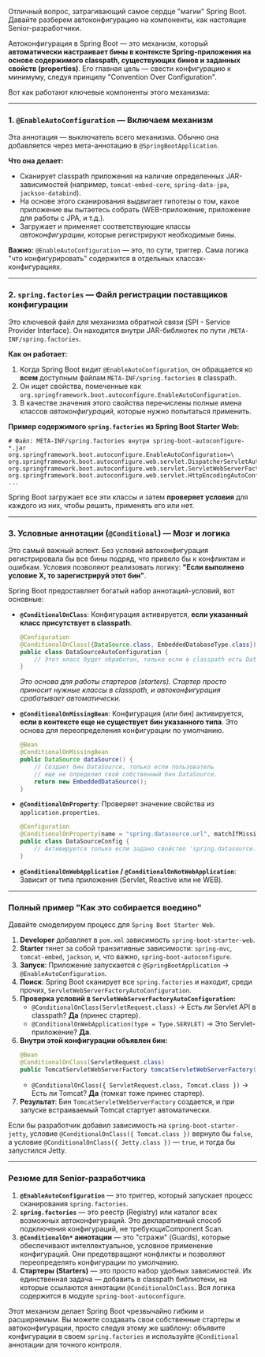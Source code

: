Отличный вопрос, затрагивающий самое сердце "магии" Spring Boot. Давайте разберем автоконфигурацию на компоненты, как настоящие Senior-разработчики.

Автоконфигурация в Spring Boot — это механизм, который **автоматически настраивает бины в контексте Spring-приложения на основе содержимого classpath, существующих бинов и заданных свойств (properties)**. Его главная цель — свести конфигурацию к минимуму, следуя принципу "Convention Over Configuration".

Вот как работают ключевые компоненты этого механизма:

---

### 1. `@EnableAutoConfiguration` — Включаем механизм

Эта аннотация — выключатель всего механизма. Обычно она добавляется через мета-аннотацию в `@SpringBootApplication`.

**Что она делает:**
*   Сканирует classpath приложения на наличие определенных JAR-зависимостей (например, `tomcat-embed-core`, `spring-data-jpa`, `jackson-databind`).
*   На основе этого сканирования выдвигает гипотезы о том, какое приложение вы пытаетесь собрать (WEB-приложение, приложение для работы с JPA, и т.д.).
*   Загружает и применяет соответствующие классы *автоконфигурации*, которые регистрируют необходимые бины.

**Важно:** `@EnableAutoConfiguration` — это, по сути, триггер. Сама логика "что конфигурировать" содержится в отдельных классах-конфигурациях.

---

### 2. `spring.factories` — Файл регистрации поставщиков конфигурации

Это ключевой файл для механизма обратной связи (SPI - Service Provider Interface). Он находится внутри JAR-библиотек по пути `/META-INF/spring.factories`.

**Как он работает:**
1.  Когда Spring Boot видит `@EnableAutoConfiguration`, он обращается ко **всем** доступным файлам `META-INF/spring.factories` в classpath.
2.  Он ищет свойства, помеченные как `org.springframework.boot.autoconfigure.EnableAutoConfiguration`.
3.  В качестве значения этого свойства перечислены полные имена классов *автоконфигураций*, которые нужно попытаться применить.

**Пример содержимого `spring.factories` из Spring Boot Starter Web:**
```properties
# Файл: META-INF/spring.factories внутри spring-boot-autoconfigure-*.jar
org.springframework.boot.autoconfigure.EnableAutoConfiguration=\
org.springframework.boot.autoconfigure.web.servlet.DispatcherServletAutoConfiguration,\
org.springframework.boot.autoconfigure.web.servlet.ServletWebServerFactoryAutoConfiguration,\
org.springframework.boot.autoconfigure.web.servlet.HttpEncodingAutoConfiguration,\
...
```

Spring Boot загружает все эти классы и затем **проверяет условия** для каждого из них, чтобы решить, применять его или нет.

---

### 3. Условные аннотации (`@Conditional`) — Мозг и логика

Это самый важный аспект. Без условий автоконфигурация регистрировала бы все бины подряд, что привело бы к конфликтам и ошибкам. Условия позволяют реализовать логику: **"Если выполнено условие X, то зарегистрируй этот бин"**.

Spring Boot предоставляет богатый набор аннотаций-условий, вот основные:

*   **`@ConditionalOnClass`**: Конфигурация активируется, **если указанный класс присутствует в classpath**.
    ```java
    @Configuration
    @ConditionalOnClass({DataSource.class, EmbeddedDatabaseType.class})
    public class DataSourceAutoConfiguration {
        // Этот класс будет обработан, только если в classpath есть DataSource
    }
    ```
    *Это основа для работы стартеров (starters). Стартер просто приносит нужные классы в classpath, и автоконфигурация срабатывает автоматически.*

*   **`@ConditionalOnMissingBean`**: Конфигурация (или бин) активируется, **если в контексте еще не существует бин указанного типа**. Это основа для переопределения конфигурации по умолчанию.
    ```java
    @Bean
    @ConditionalOnMissingBean
    public DataSource dataSource() {
        // Создает бин DataSource, только если пользователь
        // еще не определил свой собственный бин DataSource.
        return new EmbeddedDataSource();
    }
    ```

*   **`@ConditionalOnProperty`**: Проверяет значение свойства из `application.properties`.
    ```java
    @Configuration
    @ConditionalOnProperty(name = "spring.datasource.url", matchIfMissing = false)
    public class DataSourceConfig {
        // Активируется только если задано свойство 'spring.datasource.url'
    }
    ```

*   **`@ConditionalOnWebApplication` / `@ConditionalOnNotWebApplication`**: Зависит от типа приложения (Servlet, Reactive или не WEB).

---

### Полный пример "Как это собирается воедино"

Давайте смоделируем процесс для `Spring Boot Starter Web`.

1.  **Developer** добавляет в `pom.xml` зависимость `spring-boot-starter-web`.
2.  **Starter** тянет за собой транзитивные зависимости: `spring-mvc`, `tomcat-embed`, `jackson`, и, что важно, `spring-boot-autoconfigure`.
3.  **Запуск**: Приложение запускается с `@SpringBootApplication` -> `@EnableAutoConfiguration`.
4.  **Поиск**: Spring Boot сканирует все `spring.factories` и находит, среди прочих, `ServletWebServerFactoryAutoConfiguration`.
5.  **Проверка условий в `ServletWebServerFactoryAutoConfiguration`:**
    *   `@ConditionalOnClass(ServletRequest.class)` -> Есть ли Servlet API в classpath? **Да** (принес стартер).
    *   `@ConditionalOnWebApplication(type = Type.SERVLET)` -> Это Servlet-приложение? **Да**.
6.  **Внутри этой конфигурации объявлен бин:**
    ```java
    @Bean
    @ConditionalOnClass(ServletRequest.class)
    public TomcatServletWebServerFactory tomcatServletWebServerFactory() { ... }
    ```
    *   `@ConditionalOnClass({ ServletRequest.class, Tomcat.class })` -> Есть ли Tomcat? **Да** (томкат тоже принес стартер).
7.  **Результат**: Бин `TomcatServletWebServerFactory` создается, и при запуске встраиваемый Tomcat стартует автоматически.

Если бы разработчик добавил зависимость на `spring-boot-starter-jetty`, условие `@ConditionalOnClass({ Tomcat.class })` вернуло бы `false`, а условие `@ConditionalOnClass({ Jetty.class })` — `true`, и тогда бы запустился Jetty.

---

### Резюме для Senior-разработчика

1.  **`@EnableAutoConfiguration`** — это триггер, который запускает процесс сканирования `spring.factories`.
2.  **`spring.factories`** — это реестр (Registry) или каталог всех возможных автоконфигураций. Это декларативный способ подключения конфигураций, не требующиComponent Scan.
3.  **`@ConditionalOn*` аннотации** — это "стражи" (Guards), которые обеспечивают интеллектуальное, условное применение конфигураций. Они предотвращают конфликты и позволяют переопределять конфигурации по умолчанию.
4.  **Стартеры (Starters)** — это просто набор удобных зависимостей. Их единственная задача — добавить в classpath библиотеки, на которые ссылаются аннотации `@ConditionalOnClass`. Вся логика содержится в модуле `spring-boot-autoconfigure`.

Этот механизм делает Spring Boot чрезвычайно гибким и расширяемым. Вы можете создавать свои собственные стартеры и автоконфигурации, просто следуя этому же шаблону: объявите конфигурации в своем `spring.factories` и используйте `@Conditional` аннотации для точного контроля.